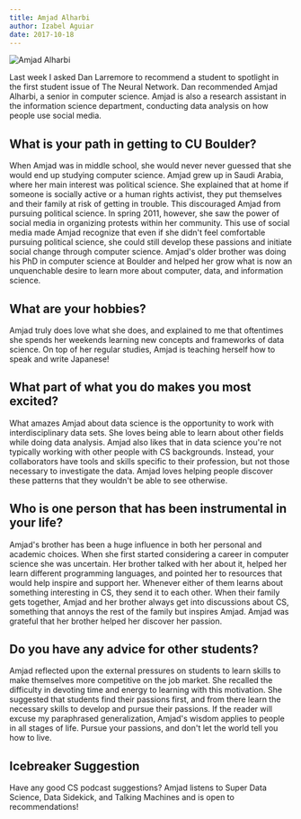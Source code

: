```yaml
---
title: Amjad Alharbi
author: Izabel Aguiar
date: 2017-10-18
---
```


![Amjad Alharbi](https://www.colorado.edu/cs/sites/default/files/styles/medium/public/article-image/amjad-alharbi.jpg?itok=Bb7iCHNv)

Last week I asked Dan Larremore to recommend a student to spotlight in the
first student issue of The Neural Network. Dan recommended Amjad Alharbi, a
senior in computer science. Amjad is also a research assistant in the
information science department, conducting data analysis on how people use
social media.

What is your path in getting to CU Boulder?
--------------------------------------------

When Amjad was in middle school, she would never never guessed that she
would end up studying computer science. Amjad grew up in Saudi Arabia,
where her main interest was political science. She explained that at
home if someone is socially active or a human rights activist, they put
themselves and their family at risk of getting in trouble. This
discouraged Amjad from pursuing political science. In spring 2011,
however, she saw the power of social media in organizing protests within
her community. This use of social media made Amjad recognize that even
if she didn't feel comfortable pursuing political science, she could
still develop these passions and initiate social change through computer
science. Amjad's older brother was doing his PhD in computer science at
Boulder and helped her grow what is now an unquenchable desire to learn
more about computer, data, and information science.

What are your hobbies?
----------------------

Amjad truly does love what she does, and explained to me that
oftentimes she spends her weekends learning new concepts and frameworks
of data science. On top of her regular studies, Amjad is teaching
herself how to speak and write Japanese!

What part of what you do makes you most excited?
------------------------------------------------

What amazes Amjad about data science is the opportunity to work with
interdisciplinary data sets. She loves being able to learn about other
fields while doing data analysis. Amjad also likes that in data science
you\'re not typically working with other people with CS backgrounds.
Instead, your collaborators have tools and skills specific to their
profession, but not those necessary to investigate the data. Amjad loves
helping people discover these patterns that they wouldn't be able to see
otherwise.

Who is one person that has been instrumental in your life?
-----------------------------------------------------------

Amjad's brother has been a huge influence in both her personal and
academic choices. When she first started considering a career in
computer science she was uncertain. Her brother talked with her about
it, helped her learn different programming languages, and pointed her to
resources that would help inspire and support her. Whenever either of
them learns about something interesting in CS, they send it to each
other. When their family gets together, Amjad and her brother always get
into discussions about CS, something that annoys the rest of the family
but inspires Amjad. Amjad was grateful that her brother helped her
discover her passion.

Do you have any advice for other students?
-------------------------------------------

Amjad reflected upon the external pressures on students to learn skills
to make themselves more competitive on the job market. She recalled the
difficulty in devoting time and energy to learning with this motivation.
She suggested that students find their passions first, and from there
learn the necessary skills to develop and pursue their passions. If the
reader will excuse my paraphrased generalization, Amjad's wisdom applies
to people in all stages of life. Pursue your passions, and don't let the
world tell you how to live.

Icebreaker Suggestion
---------------------

Have any good CS podcast suggestions? Amjad listens to Super Data
Science, Data Sidekick, and Talking Machines and is open to
recommendations!



